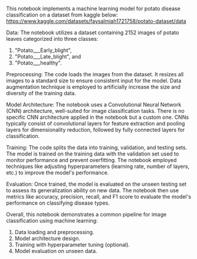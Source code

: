 This notebook implements a machine learning model for potato disease classification on a dataset from kaggle below: 
https://www.kaggle.com/datasets/faysalmiah1721758/potato-dataset/data


Data:
The notebook utilizes a dataset containing 2152 images of potato leaves categorized into three classes: 
1. "Potato___Early_blight", 
2. "Potato___Late_blight", and 
3. "Potato___healthy".

Preprocessing:
The code loads the images from the dataset.
It resizes all images to a standard size to ensure consistent input for the model.
Data augmentation technique is employed to artificially increase the size and diversity of the training data.


Model Architecture:
The notebook uses a Convolutional Neural Network (CNN) architecture, well-suited for image classification tasks.
There is no specific CNN architecture applied in the notebook but a custom one. CNNs typically consist of convolutional layers for feature extraction and pooling layers for dimensionality reduction, followed by fully connected layers for classification.


Training:
The code splits the data into training, validation, and testing sets.
The model is trained on the training data with the validation set used to monitor performance and prevent overfitting.
The notebook employed techniques like adjusting hyperparameters (learning rate, number of layers, etc.) to improve the model's performance.


Evaluation:
Once trained, the model is evaluated on the unseen testing set to assess its generalization ability on new data.
The notebook then use metrics like accuracy, precision, recall, and F1 score to evaluate the model's performance on classifying disease types.

Overall, this notebook demonstrates a common pipeline for image classification using machine learning:
1. Data loading and preprocessing.
2. Model architecture design.
3. Training with hyperparameter tuning (optional).
4. Model evaluation on unseen data.
